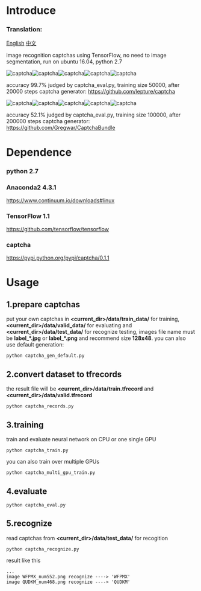 Introduce
=========
### Translation:
[English](https://github.com/PatrickLib/captcha_recognize/blob/master/README.md) [中文](https://github.com/PatrickLib/captcha_recognize/blob/master/README-zhcn.md)

image recognition captchas using TensorFlow, no need to image segmentation, run on ubuntu 16.04, python 2.7

![captcha](https://raw.githubusercontent.com/PatrickLib/captcha_recognition/master/data/test_data/CMQVA_num717_1.png)![captcha](https://raw.githubusercontent.com/PatrickLib/captcha_recognition/master/data/test_data/CMQZJ_num908_1.png)![captcha](https://raw.githubusercontent.com/PatrickLib/captcha_recognition/master/data/test_data/CRGEU_num339_1.png)![captcha](https://raw.githubusercontent.com/PatrickLib/captcha_recognition/master/data/test_data/CZHBN_num989_1.png)![captcha](https://raw.githubusercontent.com/PatrickLib/captcha_recognition/master/data/test_data/DZPEW_num388_1.png)

accuracy 99.7% judged by captcha_eval.py, training size 50000, after 20000 steps
captcha generator: https://github.com/lepture/captcha

![captcha](https://raw.githubusercontent.com/PatrickLib/captcha_recognition/master/data/test_data/1ab2s_num286.jpg)![captcha](https://raw.githubusercontent.com/PatrickLib/captcha_recognition/master/data/test_data/1ezx8_num398.jpg)![captcha](https://raw.githubusercontent.com/PatrickLib/captcha_recognition/master/data/test_data/1iv22_num346.jpg)![captcha](https://raw.githubusercontent.com/PatrickLib/captcha_recognition/master/data/test_data/1kxw2_num940.jpg)![captcha](https://raw.githubusercontent.com/PatrickLib/captcha_recognition/master/data/test_data/3mtj9_num765.jpg)

accuracy 52.1% judged by captcha_eval.py, training size 100000, after 200000 steps
captcha generator: https://github.com/Gregwar/CaptchaBundle
 
Dependence
==========
### python 2.7
### Anaconda2 4.3.1
https://www.continuum.io/downloads#linux
### TensorFlow 1.1
https://github.com/tensorflow/tensorflow
### captcha
https://pypi.python.org/pypi/captcha/0.1.1

Usage
=====
## 1.prepare captchas
put your own captchas in **<current_dir>/data/train_data/** for training, **<current_dir>/data/valid_data/** for evaluating and **<current_dir>/data/test_data/** for recognize testing, images file name must be **label_\*.jpg** or **label_\*.png** and recommend size **128x48**. you can also use default generation:
```
python captcha_gen_default.py
```

## 2.convert dataset to tfrecords
the result file will be **<current_dir>/data/train.tfrecord** and **<current_dir>/data/valid.tfrecord**
```
python captcha_records.py
```

## 3.training
train and evaluate neural network on CPU or one single GPU
```
python captcha_train.py
```
you can also train over multiple GPUs
```
python captcha_multi_gpu_train.py
```

## 4.evaluate
```
python captcha_eval.py
```

## 5.recognize
read captchas from **<current_dir>/data/test_data/** for recogition
```
python captcha_recognize.py
```
result like this
```
...
image WFPMX_num552.png recognize ----> 'WFPMX'
image QUDKM_num468.png recognize ----> 'QUDKM'
```

